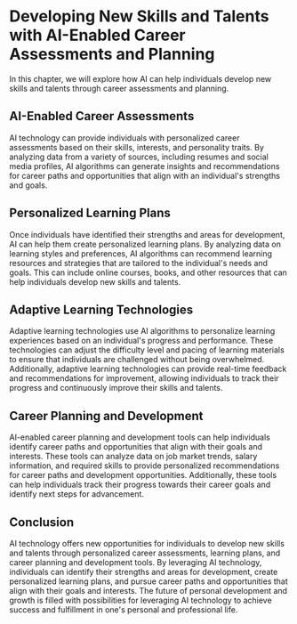 Developing New Skills and Talents with AI-Enabled Career Assessments and Planning
=================================================================================================================================

In this chapter, we will explore how AI can help individuals develop new skills and talents through career assessments and planning.

AI-Enabled Career Assessments
-----------------------------

AI technology can provide individuals with personalized career assessments based on their skills, interests, and personality traits. By analyzing data from a variety of sources, including resumes and social media profiles, AI algorithms can generate insights and recommendations for career paths and opportunities that align with an individual's strengths and goals.

Personalized Learning Plans
---------------------------

Once individuals have identified their strengths and areas for development, AI can help them create personalized learning plans. By analyzing data on learning styles and preferences, AI algorithms can recommend learning resources and strategies that are tailored to the individual's needs and goals. This can include online courses, books, and other resources that can help individuals develop new skills and talents.

Adaptive Learning Technologies
------------------------------

Adaptive learning technologies use AI algorithms to personalize learning experiences based on an individual's progress and performance. These technologies can adjust the difficulty level and pacing of learning materials to ensure that individuals are challenged without being overwhelmed. Additionally, adaptive learning technologies can provide real-time feedback and recommendations for improvement, allowing individuals to track their progress and continuously improve their skills and talents.

Career Planning and Development
-------------------------------

AI-enabled career planning and development tools can help individuals identify career paths and opportunities that align with their goals and interests. These tools can analyze data on job market trends, salary information, and required skills to provide personalized recommendations for career paths and development opportunities. Additionally, these tools can help individuals track their progress towards their career goals and identify next steps for advancement.

Conclusion
----------

AI technology offers new opportunities for individuals to develop new skills and talents through personalized career assessments, learning plans, and career planning and development tools. By leveraging AI technology, individuals can identify their strengths and areas for development, create personalized learning plans, and pursue career paths and opportunities that align with their goals and interests. The future of personal development and growth is filled with possibilities for leveraging AI technology to achieve success and fulfillment in one's personal and professional life.


